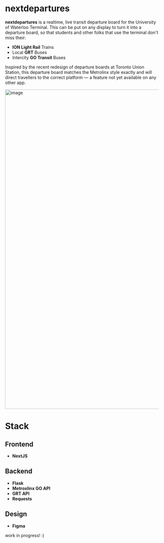 # nextdepartures

**nextdepartures** is a realtime, live transit departure board for the University of Waterloo Terminal. This can be put on any display to turn it into a departure board, so that students and other folks that use the terminal don't miss their:
* **ION Light Rail** Trains
* Local **GRT** Buses
* Intercity **GO Transit** Buses

Inspired by the recent redesign of departure boards at Toronto Union Station, this departure board matches the Metrolinx style exactly and will direct travellers to the correct platform — a feature not yet available on any other app.

<img width="1669" height="1045" alt="image" src="https://github.com/user-attachments/assets/f85cd400-a59c-4734-b127-0987c61cfd6f" />



# Stack
## Frontend
* **NextJS**

## Backend
* **Flask**
* **Metroxlinx GO API**
* **GRT API**
* **Requests**

## Design
* **Figma**

work in progress! :)
